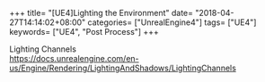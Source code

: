 +++
title= "[UE4]Lighting the Environment"
date= "2018-04-27T14:14:02+08:00"
categories= ["UnrealEngine4"]
tags= ["UE4"]
keywords= ["UE4", "Post Process"]
+++

Lighting Channels  
https://docs.unrealengine.com/en-us/Engine/Rendering/LightingAndShadows/LightingChannels